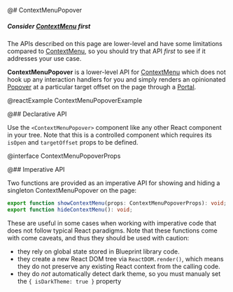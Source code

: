 @# ContextMenuPopover

<div class="@ns-callout @ns-intent-primary @ns-icon-info-sign @ns-callout-has-body-content">
    <h5 class="@ns-heading">

Consider [ContextMenu](#core/components/context-menu) first

</h5>

The APIs described on this page are lower-level and have some limitations compared to
[ContextMenu](#core/components/context-menu), so you should try that API _first_ to see if it addresses your use case.

</div>

__ContextMenuPopover__ is a lower-level API for [ContextMenu](#core/components/context-menu) which does not hook up any
interaction handlers for you and simply renders an opinionated [Popover](#core/components/popover) at a particular
target offset on the page through a [Portal](#core/components/portal).

@reactExample ContextMenuPopoverExample

@## Declarative API

Use the `<ContextMenuPopover>` component like any other React component in your tree. Note that this is a controlled
component which requires its `isOpen` and `targetOffset` props to be defined.

@interface ContextMenuPopoverProps

@## Imperative API

Two functions are provided as an imperative API for showing and hiding a singleton ContextMenuPopover on the page:

```ts
export function showContextMenu(props: ContextMenuPopoverProps): void;
export function hideContextMenu(): void;
```

These are useful in some cases when working with imperative code that does not follow typical React paradigms.
Note that these functions come with come caveats, and thus they should be used with caution:

-   they rely on global state stored in Blueprint library code.
-   they create a new React DOM tree via `ReactDOM.render()`, which means they do not preserve any existing React
    context from the calling code.
-   they do _not_ automatically detect dark theme, so you must manualy set the `{ isDarkTheme: true }` property
